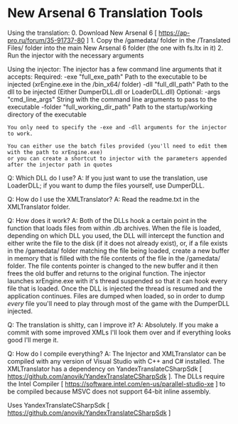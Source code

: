 # New Arsenal 6 Translation Tools
Using the translation:
	0.	Download New Arsenal 6 [ https://ap-pro.ru/forum/35-91737-80 ]
	1.	Copy the /gamedata/ folder in the /Translated Files/ folder into the main New Arsenal 6 folder (the one with fs.ltx in it)
	2.	Run the injector with the necessary arguments

Using the injector:
	The injector has a few command line arguments that it accepts:
	Required:
		-exe "full_exe_path" 				Path to the executable to be injected (xrEngine.exe in the /bin_x64/ folder)
		-dll "full_dll_path"				Path to the dll to be injected	(Either DumperDLL.dll or LoaderDLL.dll)
	Optional:
		-args "cmd_line_args"				String with the command line arguments to pass to the executable
		-folder "full_working_dir_path"		Path to the startup/working directory of the executable
		
	You only need to specify the -exe and -dll arguments for the injector to work.
	
	You can either use the batch files provided (you'll need to edit them with the path to xrEngine.exe)
	or you can create a shortcut to injector with the parameters appended after the injector path in quotes
	
Q: 	Which DLL do I use?
A: 	If you just want to use the translation, use LoaderDLL; if you want to dump the files yourself, use DumperDLL.

Q: 	How do I use the XMLTranslator?
A: 	Read the readme.txt in the XMLTranslator folder.

Q: 	How does it work?
A: 	Both of the DLLs hook a certain point in the function that loads files from within .db archives. When the file is loaded, depending
	on which DLL you used, the DLL will intercept the function and either write the file to the disk (if it does not already exist), or,
	if a file exists in the /gamedata/ folder matching the file being loaded, create a new buffer in memory that is filled with the file 
	contents of the file in the /gamedata/ folder. The file contents pointer is changed to the new buffer and it then frees the old 
	buffer and returns to the original function. The injector launches xrEngine.exe with it's thread suspended so that it can hook every 
	file that is loaded. Once the DLL is injected the thread is resumed and the application continues. Files are dumped when loaded, so
	in order to dump _every_ file you'll need to play through most of the game with the DumperDLL injected.
	
Q:	The translation is shitty, can I improve it?
A:	Absolutely. If you make a commit with some improved XMLs I'll look them over and if everything looks good I'll merge it.

Q:	How do I compile everything?
A:	The Injector and XMLTranslator can be compiled with any version of Visual Studio with C++ and C# installed. The XMLTranslator has a
	dependency on YandexTranslateCSharpSdk [ https://github.com/anovik/YandexTranslateCSharpSdk ]. The DLLs require the Intel Compiler 
	[ https://software.intel.com/en-us/parallel-studio-xe ] to be compiled because MSVC does not support 64-bit inline assembly.
	
Uses YandexTranslateCSharpSdk [ https://github.com/anovik/YandexTranslateCSharpSdk ]